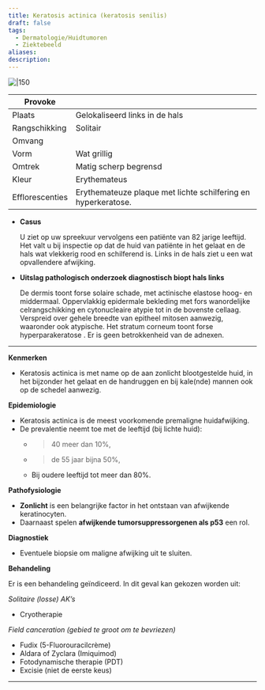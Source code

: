 ```yaml
---
title: Keratosis actinica (keratosis senilis)
draft: false
tags:
  - Dermatologie/Huidtumoren
  - Ziektebeeld
aliases: 
description: 
---
```


![|150](https://i.imgur.com/CUL7Ttf.png)


| Provoke |  |
| --- | --- |
| Plaats | Gelokaliseerd links in de hals |
| Rangschikking | Solitair |
| Omvang |  |
| Vorm | Wat grillig |
| Omtrek | Matig scherp begrensd |
| Kleur | Erythemateus |
| Efflorescenties | Erythemateuze plaque met lichte schilfering en hyperkeratose. |
- **Casus**
    
    U ziet op uw spreekuur vervolgens een patiënte van 82 jarige leeftijd. Het valt u bij inspectie op dat de huid van patiënte in het gelaat en de hals wat vlekkerig rood en schilferend is. Links in de hals ziet u een wat opvallendere afwijking.
    
- **Uitslag pathologisch onderzoek diagnostisch biopt hals links**
    
    De dermis toont forse solaire schade, met actinische elastose hoog- en middermaal. Oppervlakkig epidermale bekleding met fors wanordelijke celrangschikking en cytonucleaire atypie tot in de bovenste cellaag. Verspreid over gehele breedte van epitheel mitosen aanwezig, waaronder ook atypische. Het stratum corneum toont forse hyperparakeratose . Er is geen betrokkenheid van de adnexen.
    

---

**Kenmerken**

- Keratosis actinica is met name op de aan zonlicht blootgestelde huid, in het bijzonder het gelaat en de handruggen en bij kale(nde) mannen ook op de schedel aanwezig.

**Epidemiologie**

- Keratosis actinica is de meest voorkomende premaligne huidafwijking.
- De prevalentie neemt toe met de leeftijd (bij lichte huid):
    - > 40 meer dan 10%,
    - > de 55 jaar bijna 50%,
    - Bij oudere leeftijd tot meer dan 80%.

**Pathofysiologie**

- **Zonlicht** is een belangrijke factor in het ontstaan van afwijkende keratinocyten.
- Daarnaast spelen **afwijkende tumorsuppressorgenen als p53** een rol.

**Diagnostiek**

- Eventuele biopsie om maligne afwijking uit te sluiten.

**Behandeling**

Er is een behandeling geïndiceerd. In dit geval kan gekozen worden uit:

*Solitaire (losse) AK’s*

- Cryotherapie

*Field canceration (gebied te groot om te bevriezen)*

- Fudix (5-Fluorouracilcrème)
- Aldara of Zyclara (Imiquimod)
- Fotodynamische therapie (PDT)
- Excisie (niet de eerste keus)

---